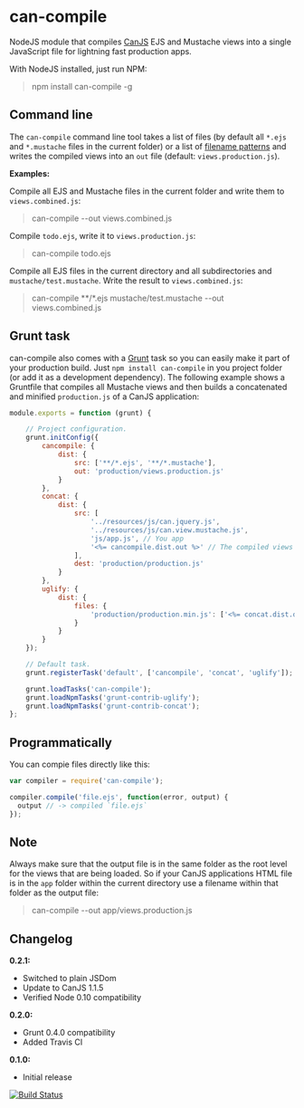 # can-compile

NodeJS module that compiles [CanJS](http://canjs.us/) EJS and Mustache views into a single JavaScript file for lightning fast
production apps.

With NodeJS installed, just run NPM:

> npm install can-compile -g

## Command line

The `can-compile` command line tool takes a list of files (by default all `*.ejs` and `*.mustache` files in the current folder)
or a list of [filename patterns](https://github.com/isaacs/minimatch) and writes the compiled views into an `out` file
(default: `views.production.js`).

__Examples:__

Compile all EJS and Mustache files in the current folder and write them to `views.combined.js`:

> can-compile --out views.combined.js

Compile `todo.ejs`, write it to `views.production.js`:

> can-compile todo.ejs

Compile all EJS files in the current directory and all subdirectories and `mustache/test.mustache`.
Write the result to `views.combined.js`:

> can-compile **/*.ejs mustache/test.mustache --out views.combined.js

## Grunt task

can-compile also comes with a [Grunt](http://gruntjs.com) task so you can easily make it part of your production build.
Just `npm install can-compile` in you project folder (or add it as a development dependency).
The following example shows a Gruntfile that compiles all Mustache views and then builds a concatenated and minified `production.js`
of a CanJS application:

```javascript
module.exports = function (grunt) {

	// Project configuration.
	grunt.initConfig({
		cancompile: {
			dist: {
				src: ['**/*.ejs', '**/*.mustache'],
				out: 'production/views.production.js'
			}
		},
		concat: {
			dist: {
				src: [
					'../resources/js/can.jquery.js',
					'../resources/js/can.view.mustache.js',
					'js/app.js', // You app
					'<%= cancompile.dist.out %>' // The compiled views
				],
				dest: 'production/production.js'
			}
		},
		uglify: {
			dist: {
				files: {
					'production/production.min.js': ['<%= concat.dist.dest %>']
				}
			}
		}
	});

	// Default task.
	grunt.registerTask('default', ['cancompile', 'concat', 'uglify']);

	grunt.loadTasks('can-compile');
	grunt.loadNpmTasks('grunt-contrib-uglify');
	grunt.loadNpmTasks('grunt-contrib-concat');
};
```

## Programmatically

You can compie files directly like this:

```javascript
var compiler = require('can-compile');

compiler.compile('file.ejs', function(error, output) {
  output // -> compiled `file.ejs`
});
```

## Note

Always make sure that the output file is in the same folder as the root level for the views that are being loaded.
So if your CanJS applications HTML file is in the `app` folder within the current directory use a filename within
that folder as the output file:

> can-compile --out app/views.production.js

## Changelog

__0.2.1:__

- Switched to plain JSDom
- Update to CanJS 1.1.5
- Verified Node 0.10 compatibility

__0.2.0:__

- Grunt 0.4.0 compatibility
- Added Travis CI

__0.1.0:__

- Initial release

[![Build Status](https://travis-ci.org/daffl/can-compile.png?branch=master)](https://travis-ci.org/daffl/can-compile)
